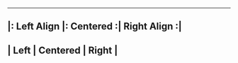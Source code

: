 -------------------------------------------
|: Left Align |: Centered :| Right Align :|
-------------------------------------------
| Left        |  Centered  |        Right |
-------------------------------------------
